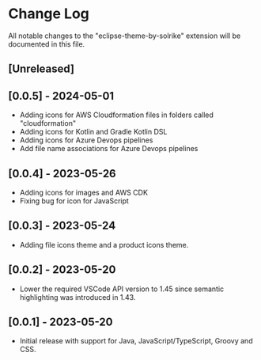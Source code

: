 # Change Log

All notable changes to the "eclipse-theme-by-solrike" extension will be documented in this file.


## [Unreleased]

## [0.0.5] - 2024-05-01

- Adding icons for AWS Cloudformation files in folders called "cloudformation"
- Adding icons for Kotlin and Gradle Kotlin DSL
- Adding icons for Azure Devops pipelines
- Add file name associations for Azure Devops pipelines

## [0.0.4] - 2023-05-26

- Adding icons for images and AWS CDK
- Fixing bug for icon for JavaScript

## [0.0.3] - 2023-05-24

- Adding file icons theme and a product icons theme.

## [0.0.2] - 2023-05-20

- Lower the required VSCode API version to 1.45 since semantic highlighting was introduced in 1.43.

## [0.0.1] - 2023-05-20

- Initial release with support for Java, JavaScript/TypeScript, Groovy and CSS.

